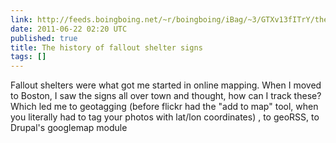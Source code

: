 ```yaml
---
link: http://feeds.boingboing.net/~r/boingboing/iBag/~3/GTXv13fITrY/the-history-of-fallo.html
date: 2011-06-22 02:20 UTC
published: true
title: The history of fallout shelter signs
tags: []
---
```


Fallout shelters were what got me started in online mapping. When I moved to Boston, I saw the signs all over town and thought, how can I track these? Which led me to geotagging (before flickr had the "add to map" tool, when you literally had to tag your photos with lat/lon coordinates) , to geoRSS, to Drupal's googlemap module
